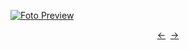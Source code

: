 [![Foto Preview](preview/n665.avif)](https://20essentials.github.io/project-000-665)

<div align="center" style="display: flex; justify-content: center;">
  <a  href="https://github.com/20essentials/project-000-664" target="_blank">&#8592;</a>
  &nbsp;&nbsp;
  <a  href="https://github.com/20essentials/project-000-666" target="_blank">&#8594;</a>
</div>
